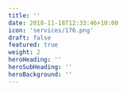 ```yaml
---
title: ''
date: 2018-11-18T12:33:46+10:00
icon: 'services/176.png'
draft: false
featured: true
weight: 2
heroHeading: ''
heroSubHeading: ''
heroBackground: ''
---
```

